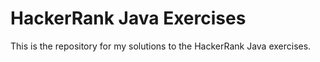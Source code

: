 # HackerRank Java Exercises
This is the repository for my solutions to the HackerRank Java exercises.
